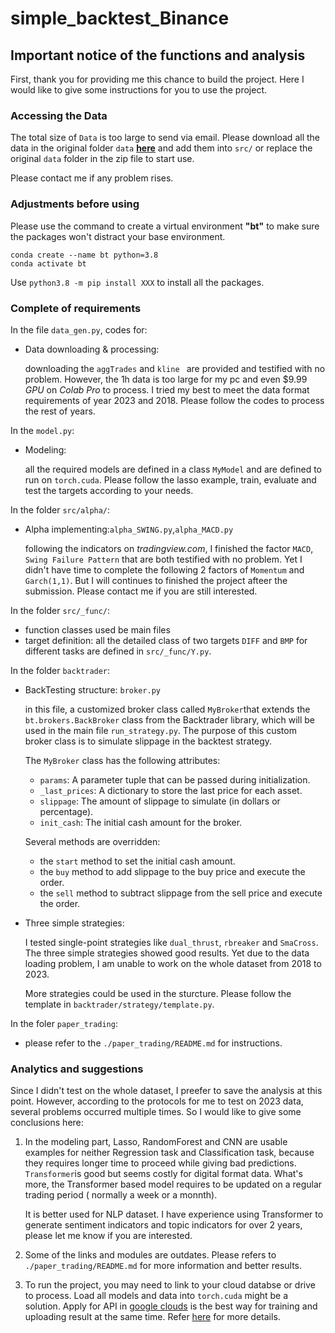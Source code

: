# simple_backtest_Binance


## Important notice of the functions and analysis

First, thank you for providing me this chance to build the project. Here I would like to give some instructions for you to use the project.

### Accessing the Data

The total size of `Data` is too large to send via email. Please download all the data in the original folder `data` [**here**]() and add them into  `src/` or replace the original `data` folder in the zip file to start use. 

Please contact me if any problem rises.

###  Adjustments before using

Please use the command to create a virtual environment **"bt"** to make sure the packages won't distract your base environment.

```
conda create --name bt python=3.8
conda activate bt
```

Use `python3.8 -m pip install XXX` to install all the packages.

### Complete of requirements

In the file `data_gen.py`, codes for:

- Data downloading & processing: 

  downloading the `aggTrades` and  `kline ` are provided and testified with no problem. However, the 1h data is too large for my pc and even $9.99 *GPU* on *Colab Pro* to process. I tried my best to meet the data format requirements of year 2023 and 2018. Please follow the codes to process the rest of years.

In the `model.py`:

- Modeling:

  all the required models are defined in a class `MyModel` and are defined to run on `torch.cuda`. Please follow the lasso example, train, evaluate and test the targets according to your needs.

In the folder `src/alpha/`:

- Alpha implementing:`alpha_SWING.py`,`alpha_MACD.py`

  following the indicators on *tradingview.com*, I finished the factor `MACD`, `Swing Failure Pattern` that are both testified with no problem. Yet I didn't have time to complete the following 2 factors of `Momentum` and `Garch(1,1)`. But I will continues to finished the project afteer the submission. Please contact me if you are still interested.

In the folder  `src/_func/`:

- function classes used be main files
- target definition: all the detailed class of two targets `DIFF` and `BMP` for different tasks are defined in `src/_func/Y.py`.


In the folder `backtrader`:

- BackTesting structure: `broker.py`

  in this file, a customized broker class called `MyBroker`that extends the `bt.brokers.BackBroker` class from the Backtrader library, which will be used in the main file `run_strategy.py`. The purpose of this custom broker class is to simulate slippage in the backtest strategy.

  The `MyBroker` class has the following attributes:

  - `params`: A parameter tuple that can be passed during initialization.
  - `_last_prices`: A dictionary to store the last price for each asset.
  - `slippage`: The amount of slippage to simulate (in dollars or percentage).
  - `init_cash`: The initial cash amount for the broker.

  Several methods are overridden:

    - the `start` method to set the initial cash amount.
    - the `buy` method to add slippage to the buy price and execute the order.
    - the `sell` method to subtract slippage from the sell price and execute the order.

- Three simple strategies:

  I tested single-point strategies like `dual_thrust`, `rbreaker` and `SmaCross`. The three simple strategies showed good results. Yet due to the data loading problem, I am unable to work on the whole dataset from 2018 to 2023. 

  More strategies could be used in the sturcture. Please follow the template in `backtrader/strategy/template.py`.

In the foler `paper_trading`:

- please refer to the `./paper_trading/README.md` for instructions.

### Analytics and suggestions

Since I didn't test on the whole dataset, I preefer to save the analysis at this point. However, according to the protocols for me to test on 2023 data, several problems occurred multiple times. So I would like to give some conclusions here:

1. In the modeling part, Lasso, RandomForest and CNN are usable examples for neither Regression task and Classification task, because they requires longer time to proceed while giving bad predictions. `Transformer`is good but seems costly for digital format data. What's more, the Transformer based model requires to be updated on a regular trading period ( normally a week or a monnth).

   It is better used for NLP dataset. I have experience using Transformer to generate sentiment indicators and topic indicators for over 2 years, please let me know if you are interested.


2. Some of the links and modules are outdates. Please refers to `./paper_trading/README.md` for more information and better results.

3. To run the project, you may need to link to your cloud databse or drive to process. Load all models and data into `torch.cuda` might be a solution. Apply for API in [google clouds](https://console.cloud.google.com/) is the best way for training and uploading result at the same time. Refer [here](https://developers.google.com/drive/api/quickstart/python) for more details.

